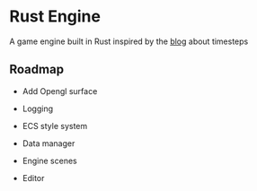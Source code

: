 
# Rust Engine

A game engine built in Rust
inspired by the [blog](https://gafferongames.com/post/fix_your_timestep/) about timesteps




## Roadmap

- Add Opengl surface

- Logging

- ECS style system

- Data manager

- Engine scenes

- Editor

